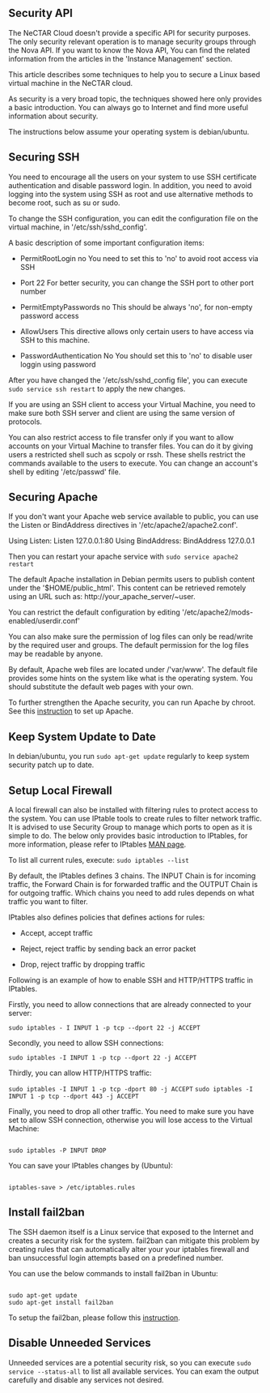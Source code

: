 ## Security API

The NeCTAR Cloud doesn't provide a specific API for security purposes. The only
security relevant operation is to manage security groups through the Nova API.
If you want to know the Nova API, You can find the related information from the
articles in the 'Instance Management' section.

This article describes some techniques to help you to secure a Linux based
virtual machine in the NeCTAR cloud.

As security is a very broad topic, the techniques showed here only provides a
basic introduction. You can always go to Internet and find more useful information
about security.

The instructions below assume your operating system is debian/ubuntu.

## Securing SSH

You need to encourage all the users on your system to use SSH certificate
authentication and disable password login. In addition, you need to avoid logging
into the system using SSH as root and use alternative methods to become root,
such as su or sudo.

To change the SSH configuration, you can edit the configuration file on the virtual
machine, in '/etc/ssh/sshd_config'.

A basic description of some important configuration items:

- PermitRootLogin no
 You need to set this to 'no' to avoid root access via SSH

- Port 22
 For better security, you can change the SSH port to other port number
 
- PermitEmptyPasswords no
  This should be always 'no', for non-empty password access
  
- AllowUsers
  This directive allows only certain users to have access via SSH to this machine.

- PasswordAuthentication No
  You should set this to 'no' to disable user loggin using password

After you have changed the '/etc/ssh/sshd_config file', you can execute 
``` sudo service ssh restart ``` to apply the new changes.
  
If you are using an SSH client to access your Virtual Machine, you need to make
sure both SSH server and client are using the same version of protocols.
  
You can also restrict access to file transfer only if you want to allow accounts
on your Virtual Machine to transfer files. You can do it by giving users a
restricted shell such as scpoly or rssh. These shells restrict the commands
available to the users to execute. You can change an account's shell by editing
'/etc/passwd' file.

## Securing Apache

If you don't want your Apache web service available to public, you can use the
Listen or BindAddress directives in '/etc/apache2/apache2.conf'.

Using Listen:
    Listen 127.0.0.1:80
Using BindAddress:
    BindAddress 127.0.0.1

Then you can restart your apache service with ``` sudo service apache2 restart ```

The default Apache installation in Debian permits users to publish content
under the '$HOME/public_html'. This content can be retrieved remotely using an
URL such as: http://your_apache_server/~user.

You can restrict the default configuration by editing '/etc/apache2/mods-enabled/userdir.conf'

You can also make sure the permission of log files can only be read/write by the
required user and groups. The default permission for the log files may be readable
by anyone.

By default, Apache web files are located under /'var/www'. The default file provides
some hints on the system like what is the operating system. You should substitute
the default web pages with your own.

To further strengthen the Apache security, you can run Apache by chroot. See this
[instruction][chroot] to set up Apache.


## Keep System Update to Date

In debian/ubuntu, you run ``` sudo apt-get update ``` regularly to keep system
security patch up to date.

## Setup Local Firewall

A local firewall can also be installed with filtering rules to protect access to
the system. You can use IPtable tools to create rules to filter network traffic.
It is advised to use Security Group to manage which ports to open as it is simple
to do. The below only provides basic introduction to IPtables, for more
information, please refer to IPtables [MAN page][iptables].

To list all current rules, execute:  ``` sudo iptables --list ```

By default, the IPtables defines 3 chains. The INPUT Chain is for incoming traffic,
the Forward Chain is for forwarded traffic and the OUTPUT Chain is for outgoing
traffic. Which chains you need to add rules depends on what traffic you want to
filter.

IPtables also defines policies that defines actions for rules:

- Accept, accept traffic

- Reject, reject traffic by sending back an error packet

- Drop, reject traffic by dropping traffic

Following is an example of how to enable SSH and HTTP/HTTPS traffic in IPtables.

Firstly, you need to allow connections that are already connected to your server:

``` sudo iptables - I INPUT 1 -p tcp --dport 22 -j ACCEPT ```

Secondly, you need to allow SSH connections:

``` sudo iptables -I INPUT 1 -p tcp --dport 22 -j ACCEPT ```

Thirdly, you can allow HTTP/HTTPS traffic:

``` sudo iptables -I INPUT 1 -p tcp -dport 80 -j ACCEPT ```
``` sudo iptables -I INPUT 1 -p tcp --dport 443 -j ACCEPT ```

Finally, you need to drop all other traffic. You need to make sure you have set
to allow SSH connection, otherwise you will lose access to the Virtual Machine:

```

sudo iptables -P INPUT DROP

```

You can save your IPtables changes by (Ubuntu): 

``` 

iptables-save > /etc/iptables.rules

```

## Install fail2ban

The SSH daemon itself is a Linux service that exposed to the Internet and creates
a security risk for the system. fail2ban can mitigate this problem by creating
rules that can automatically alter your your iptables firewall and ban
unsuccessful login attempts based on a predefined number. 

You can use the below commands to install fail2ban in Ubuntu:

```

sudo apt-get update
sudo apt-get install fail2ban

```

To setup the fail2ban, please follow this [instruction][fail2ban].

## Disable Unneeded Services

Unneeded services are a potential security risk, so you can execute ``` sudo service --status-all ```
to list all available services.  You can exam the output carefully and disable
any services not desired.

[chroot]: https://www.debian.org/doc/manuals/securing-debian-howto/ap-chroot-apache-env.en.html
[iptables]: http://linux.die.net/man/8/iptables
[fail2ban]: https://www.digitalocean.com/community/tutorials/how-to-protect-ssh-with-fail2ban-on-ubuntu-14-04


